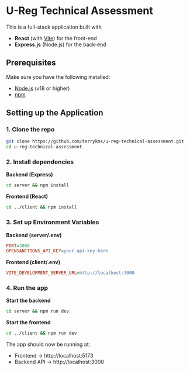 # U-Reg Technical Assessment

This is a full-stack application built with

- **React** (with [Vite](https://vitejs.dev)) for the front-end
- **Express.js** (Node.js) for the back-end

## Prerequisites

Make sure you have the following installed:

- [Node.js](https://nodejs.org/) (v18 or higher)
- [npm](https://www.npmjs.com/)

## Setting up the Application

### 1. Clone the repo

```bash
git clone https://github.com/terrykms/u-reg-technical-assessment.git
cd u-reg-technical-assessment
```

### 2. Install dependencies

**Backend (Express)**

```bash
cd server && npm install
```

**Frontend (React)**

```bash
cd ../client && npm install
```

### 3. Set up Environment Variables

**Backend (server/.env)**

```ini
PORT=3000
OPENSANCTIONS_API_KEY=your-api-key-here
```

**Frontend (client/.env)**

```ini
VITE_DEVELOPMENT_SERVER_URL=http://localhost:3000
```

### 4. Run the app

**Start the backend**

```bash
cd server && npm run dev
```

**Start the frontend**

```bash
cd ../client && npm run dev
```

The app should now be running at:

- Frontend → http://localhost:5173
- Backend API → http://localhost:3000
